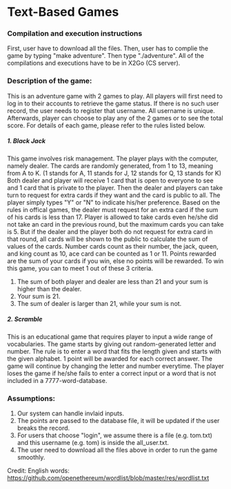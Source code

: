 # Text-Based Games

### Compilation and execution instructions
First, user have to download all the files. Then, user has to complie the game by typing "make adventure". Then type "./adventure". All of the compilations and executions have to be in X2Go (CS server).

### Description of the game:
This is an adventure game with 2 games to play. All players will first need to log in to their accounts to retrieve the game status. If there is no such user record, the user needs to register that username. All username is unique. Afterwards, player can choose to play any of the 2 games or to see the total score. For details of each game, please refer to the rules listed below.

##### 1. Black Jack
This game involves risk management. The player plays with the computer, namely dealer. The cards are randomly generated, from 1 to 13, meaning from A to K. (1 stands for A, 11 stands for J, 12 stands for Q, 13 stands for K) Both dealer and player will receive 1 card that is open to everyone to see and 1 card that is private to the player. Then the dealer and players can take turn to request for extra cards if they want and the card is public to all. The player simply types "Y" or "N" to indicate his/her preference. Based on the rules in offical games, the dealer must request for an extra card if the sum of his cards is less than 17. Player is allowed to take cards even he/she did not take an card in the previous round, but the maximum cards you can take is 5. But if the dealer and the player both do not request for extra card in that round, all cards will be shown to the public to calculate the sum of values of the cards. Number cards count as their number, the jack, queen, and king count as 10, ace card can be counted as 1 or 11. Points rewarded are the sum of your cards if you win, else no points will be rewarded. To win this game, you can to meet 1 out of these 3 criteria. 
1. The sum of both player and dealer are less than 21 and your sum is higher than the dealer. 
2. Your sum is 21. 
3. The sum of dealer is larger than 21, while your sum is not.

##### 2. Scramble
This is an educational game that requires player to input a wide range of vocabularies. The game starts by giving out random-generated letter and number. The rule is to enter a word that fits the length given and starts with the given alphabet. 1 point will be awarded for each correct answer. The game will continue by changing the letter and number everytime. The player loses the game if he/she fails to enter a correct input or a word that is not included in a 7777-word-database.

### Assumptions:
1. Our system can handle invlaid inputs.
2. The points are passed to the database file, it will be updated if the user breaks the record.
3. For users that choose "login", we assume there is a file (e.g. tom.txt) and this username (e.g. tom) is inside the all_user.txt.
4. The user need to download all the files above in order to run the game smoothly.

Credit: 
English words: https://github.com/openethereum/wordlist/blob/master/res/wordlist.txt
